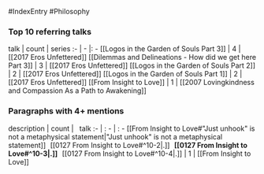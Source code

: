 #IndexEntry #Philosophy

### Top 10 referring talks
talk | count | series
:- | - |: -
[[Logos in the Garden of Souls Part 3]] | 4 | [[2017 Eros Unfettered]]
[[Dilemmas and Delineations - How did we get here Part 3]] | 3 | [[2017 Eros Unfettered]]
[[Logos in the Garden of Souls Part 2]] | 2 | [[2017 Eros Unfettered]]
[[Logos in the Garden of Souls Part 1]] | 2 | [[2017 Eros Unfettered]]
[[From Insight to Love]] | 1 | [[2007 Lovingkindness and Compassion As a Path to Awakening]]

### Paragraphs with 4+ mentions
description | count | &nbsp;&nbsp;talk
:- | : - | : -
[[From Insight to Love#"Just unhook" is not a metaphysical statement\|"Just unhook" is not a metaphysical statement]] &nbsp;&nbsp;[[0127 From Insight to Love#^10-2\|.]] &nbsp; **[[0127 From Insight to Love#^10-3\|.]]** &nbsp; [[0127 From Insight to Love#^10-4\|.]] | 1 | [[From Insight to Love]]

